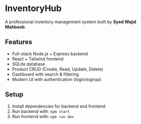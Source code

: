 # InventoryHub
A professional inventory management system built by **Syed Wajid Mahboob**.

## Features
- Full-stack Node.js + Express backend
- React + Tailwind frontend
- SQLite database
- Product CRUD (Create, Read, Update, Delete)
- Dashboard with search & filtering
- Modern UI with authentication (login/signup)

## Setup
1. Install dependencies for backend and frontend
2. Run backend with: `npm start`
3. Run frontend with: `npm run dev`
